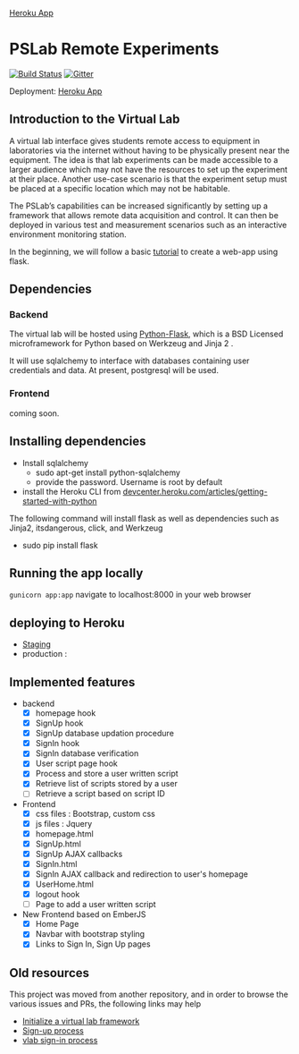 [Heroku App](https://pslab-stage.herokuapp.com/)

# PSLab Remote Experiments

[![Build Status](https://travis-ci.org/fossasia/pslab-remote.svg?branch=master)](https://travis-ci.org/fossasia/pslab-remote)
[![Gitter](https://badges.gitter.im/fossasia/pslab.svg)](https://gitter.im/fossasia/pslab?utm_source=badge&utm_medium=badge&utm_campaign=pr-badge)

Deployment: [Heroku App](https://pslab-stage.herokuapp.com/)

## Introduction to the Virtual Lab

A virtual lab interface gives students remote access to equipment in laboratories via the internet without having to be physically present near the equipment.
The idea is that lab experiments can be made accessible to a larger audience which may not have the resources to set up the experiment at their place.
Another use-case scenario is that the experiment setup must be placed at a specific location which may not be habitable.

The PSLab’s capabilities can be increased significantly by setting up a framework that allows remote data acquisition and control.
It can then be deployed in various test and measurement scenarios such as an interactive environment monitoring station.

In the beginning, we will follow a basic [tutorial](https://code.tutsplus.com/series/creating-a-web-app-from-scratch-using-python-flask-and-mysql--cms-827) to create a web-app using flask.

## Dependencies

### Backend

The virtual lab will be hosted using [Python-Flask](http://flask.pocoo.org/), which is a BSD Licensed microframework for Python based on Werkzeug and Jinja 2  .

It will use sqlalchemy to interface with databases containing user credentials and data. At present, postgresql will be used.

### Frontend

coming soon.

## Installing dependencies

+ Install sqlalchemy
  + sudo apt-get install python-sqlalchemy
  + provide the password. Username is root by default
+ install the Heroku CLI from [devcenter.heroku.com/articles/getting-started-with-python](https://devcenter.heroku.com/articles/getting-started-with-python#set-up)



The following command will install flask as well as dependencies such as Jinja2, itsdangerous, click, and Werkzeug

+ sudo pip install flask


## Running the app locally

`gunicorn app:app`
navigate to localhost:8000 in your web browser

## deploying to Heroku
+ [Staging](https://pslab-stage.herokuapp.com/)
+ production :



## Implemented features
- backend
  - [x] homepage hook
  - [x] SignUp hook
  - [x] SignUp database updation procedure
  - [x] SignIn hook
  - [x] SignIn database verification
  - [x] User script page hook
  - [x] Process and store a user written script
  - [x] Retrieve list of scripts stored by a user
  - [ ] Retrieve a script based on script ID

- Frontend
  - [x] css files : Bootstrap, custom css
  - [x] js files : Jquery
  - [x] homepage.html
  - [x] SignUp.html
  - [x] SignUp AJAX callbacks
  - [x] SignIn.html
  - [x] SignIn AJAX callback and redirection to user's homepage
  - [x] UserHome.html
  - [x] logout hook
  - [ ] Page to add a user written script

- New Frontend based on EmberJS
  - [x] Home Page
  - [x] Navbar with bootstrap styling
  - [x] Links to Sign In, Sign Up pages

## Old resources
This project was moved from another repository, and in order to browse the various issues and PRs, the following links may help
+ [Initialize a virtual lab framework](https://github.com/fossasia/pslab-desktop-apps/pull/165)
+ [Sign-up process](https://github.com/fossasia/pslab-desktop-apps/pull/169)
+ [vlab sign-in process](https://github.com/fossasia/pslab-desktop-apps/pull/173)
